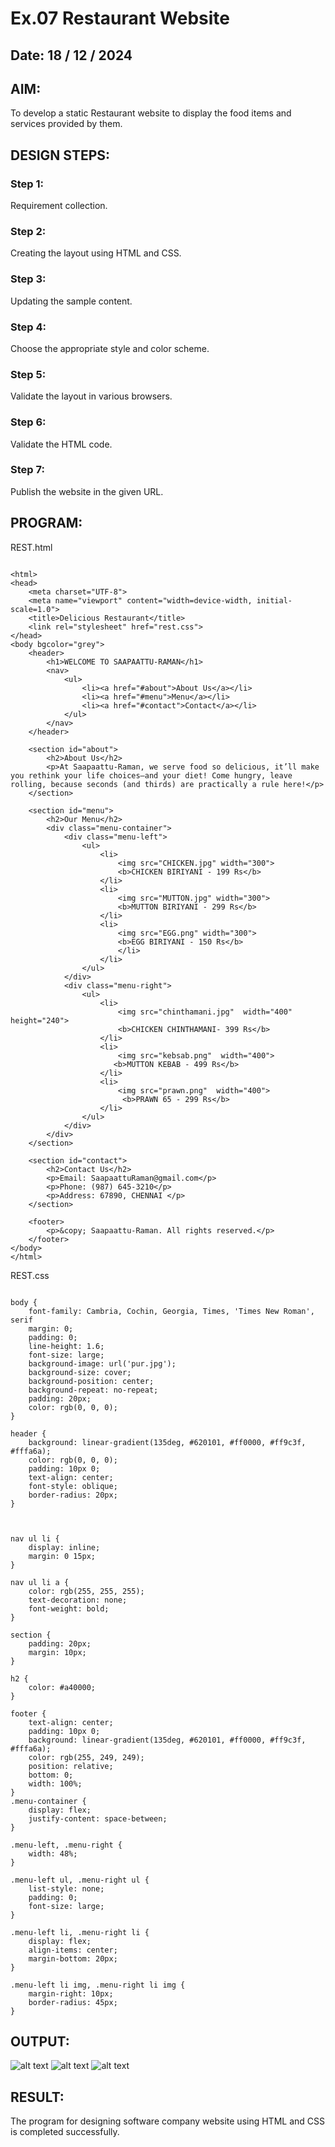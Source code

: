 # Ex.07 Restaurant Website
## Date: 18 / 12 / 2024 

## AIM:
To develop a static Restaurant website to display the food items and services provided by them.

## DESIGN STEPS:

### Step 1:
Requirement collection.

### Step 2:
Creating the layout using HTML and CSS.

### Step 3:
Updating the sample content.

### Step 4:
Choose the appropriate style and color scheme.

### Step 5:
Validate the layout in various browsers.

### Step 6:
Validate the HTML code.

### Step 7:
Publish the website in the given URL.

## PROGRAM:

REST.html

```

<html>
<head>
    <meta charset="UTF-8">
    <meta name="viewport" content="width=device-width, initial-scale=1.0">
    <title>Delicious Restaurant</title>
    <link rel="stylesheet" href="rest.css">
</head>
<body bgcolor="grey">
    <header>
        <h1>WELCOME TO SAAPAATTU-RAMAN</h1>
        <nav>
            <ul>
                <li><a href="#about">About Us</a></li>
                <li><a href="#menu">Menu</a></li>
                <li><a href="#contact">Contact</a></li>
            </ul>
        </nav>
    </header>

    <section id="about">
        <h2>About Us</h2>
        <p>At Saapaattu-Raman, we serve food so delicious, it’ll make you rethink your life choices—and your diet! Come hungry, leave rolling, because seconds (and thirds) are practically a rule here!</p>
    </section>

    <section id="menu">
        <h2>Our Menu</h2>
        <div class="menu-container">
            <div class="menu-left">
                <ul>
                    <li>
                        <img src="CHICKEN.jpg" width="300">
                        <b>CHICKEN BIRIYANI - 199 Rs</b>
                    </li>
                    <li>
                        <img src="MUTTON.jpg" width="300">
                        <b>MUTTON BIRIYANI - 299 Rs</b>
                    </li>
                    <li>
                        <img src="EGG.png" width="300">
                        <b>EGG BIRIYANI - 150 Rs</b>
                        </li> 
                    </li>
                </ul>
            </div>
            <div class="menu-right">
                <ul>
                    <li>
                        <img src="chinthamani.jpg"  width="400" height="240">
                        <b>CHICKEN CHINTHAMANI- 399 Rs</b>
                    </li>
                    <li>
                        <img src="kebsab.png"  width="400">
                       <b>MUTTON KEBAB - 499 Rs</b>
                    </li>
                    <li>
                        <img src="prawn.png"  width="400">
                         <b>PRAWN 65 - 299 Rs</b>
                    </li>
                </ul>
            </div>
        </div>
    </section>

    <section id="contact">
        <h2>Contact Us</h2>
        <p>Email: SaapaattuRaman@gmail.com</p>
        <p>Phone: (987) 645-3210</p>
        <p>Address: 67890, CHENNAI </p>
    </section>

    <footer>
        <p>&copy; Saapaattu-Raman. All rights reserved.</p>
    </footer>
</body>
</html>

```

REST.css

```

body {
    font-family: Cambria, Cochin, Georgia, Times, 'Times New Roman', serif
    margin: 0;
    padding: 0;
    line-height: 1.6;
    font-size: large;
    background-image: url('pur.jpg');
    background-size: cover; 
    background-position: center; 
    background-repeat: no-repeat; 
    padding: 20px;
    color: rgb(0, 0, 0);
}

header {
    background: linear-gradient(135deg, #620101, #ff0000, #ff9c3f, #fffa6a); 
    color: rgb(0, 0, 0);
    padding: 10px 0;
    text-align: center;
    font-style: oblique;
    border-radius: 20px;
}



nav ul li {
    display: inline;
    margin: 0 15px;
}

nav ul li a {
    color: rgb(255, 255, 255);
    text-decoration: none;
    font-weight: bold;
}

section {
    padding: 20px;
    margin: 10px;
}

h2 {
    color: #a40000; 
}

footer {
    text-align: center;
    padding: 10px 0;
    background: linear-gradient(135deg, #620101, #ff0000, #ff9c3f, #fffa6a);
    color: rgb(255, 249, 249);
    position: relative;
    bottom: 0;
    width: 100%;
}
.menu-container {
    display: flex;
    justify-content: space-between;
}

.menu-left, .menu-right {
    width: 48%; 
}

.menu-left ul, .menu-right ul {
    list-style: none;
    padding: 0;
    font-size: large;
}

.menu-left li, .menu-right li {
    display: flex;
    align-items: center;
    margin-bottom: 20px;
}

.menu-left li img, .menu-right li img {
    margin-right: 10px;
    border-radius: 45px;
}

```




## OUTPUT:

![alt text](about.png)
![alt text](menu.png)
![alt text](contact.png)


## RESULT:
The program for designing software company website using HTML and CSS is completed successfully.
